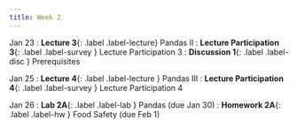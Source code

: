 ```yaml
---
title: Week 2
---
```



Jan 23
: **Lecture 3**{: .label .label-lecture} Pandas II
: **Lecture Participation 3**{: .label .label-survey } Lecture Participation 3
: **Discussion 1**{: .label .label-disc } Prerequisites

Jan 25
: **Lecture 4**{: .label .label-lecture } Pandas III
: **Lecture Participation 4**{: .label .label-survey } Lecture Participation 4

Jan 26
: **Lab 2A**{: .label .label-lab } Pandas (due Jan 30)
: **Homework 2A**{: .label .label-hw } Food Safety (due Feb 1)
